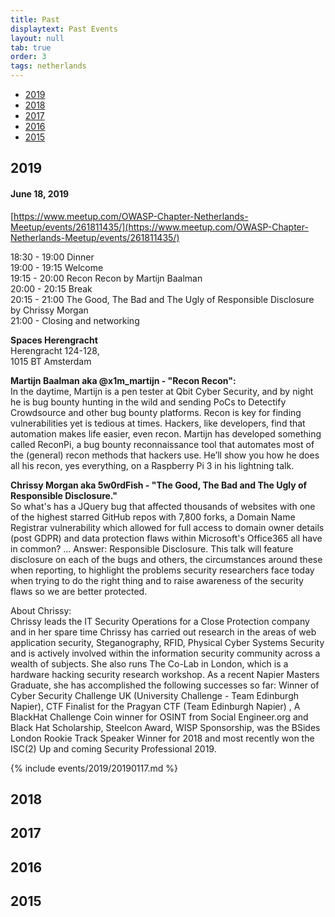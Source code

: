```yaml
---
title: Past
displaytext: Past Events
layout: null
tab: true
order: 3
tags: netherlands
---
```


* [2019](#2019)
* [2018](#2018)
* [2017](#2017)
* [2016](#2016)
* [2015](#2015)

## 2019
#### June 18, 2019
[https://www.meetup.com/OWASP-Chapter-Netherlands-Meetup/events/261811435/](https://www.meetup.com/OWASP-Chapter-Netherlands-Meetup/events/261811435/)

18:30 - 19:00 Dinner  
19:00 - 19:15 Welcome  
19:15 - 20:00 Recon Recon by Martijn Baalman  
20:00 - 20:15 Break  
20:15 - 21:00 The Good, The Bad and The Ugly of Responsible Disclosure by Chrissy Morgan  
21:00 - Closing and networking  

**Spaces Herengracht**  
Herengracht 124-128,  
1015 BT Amsterdam

**Martijn Baalman aka @x1m_martijn - "Recon Recon":**  
In the daytime, Martijn is a pen tester at Qbit Cyber Security, and by night he is bug bounty hunting in the wild and sending PoCs to Detectify Crowdsource and other bug bounty platforms. Recon is key for finding vulnerabilities yet is tedious at times. Hackers, like developers, find that automation makes life easier, even recon. Martijn has developed something called ReconPi, a bug bounty reconnaissance tool that automates most of the (general) recon methods that hackers use. He’ll show you how he does all his recon, yes everything, on a Raspberry Pi 3 in his lightning talk.

**Chrissy Morgan aka 5w0rdFish - "The Good, The Bad and The Ugly of Responsible Disclosure."**  
So what's has a JQuery bug that affected thousands of websites with one of the highest starred GitHub repos with 7,800 forks, a Domain Name Registrar vulnerability which allowed for full access to domain owner details (post GDPR) and data protection flaws within Microsoft's Office365 all have in common? ... Answer: Responsible Disclosure. This talk will feature disclosure on each of the bugs and others, the circumstances around these when reporting, to highlight the problems security researchers face today when trying to do the right thing and to raise awareness of the security flaws so we are better protected.

About Chrissy:  
Chrissy leads the IT Security Operations for a Close Protection company and in her spare time Chrissy has carried out research in the areas of web application security, Steganography, RFID, Physical Cyber Systems Security and is actively involved within the information security community across a wealth of subjects. She also runs The Co-Lab in London, which is a hardware hacking security research workshop. As a recent Napier Masters Graduate, she has accomplished the following successes so far: Winner of Cyber Security Challenge UK (University Challenge - Team Edinburgh Napier), CTF Finalist for the Pragyan CTF (Team Edinburgh Napier) , A BlackHat Challenge Coin winner for OSINT from Social Engineer.org and Black Hat Scholarship, Steelcon Award, WISP Sponsorship, was the BSides London Rookie Track Speaker Winner for 2018 and most recently won the ISC(2) Up and coming Security Professional 2019. 

{% include events/2019/20190117.md %}

## 2018

## 2017

## 2016

## 2015

